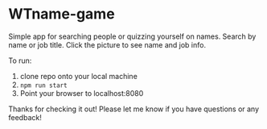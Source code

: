 # WTname-game

Simple app for searching people or quizzing yourself on names.
Search by name or job title.  Click the picture to see name and job info. 

To run:
1. clone repo onto your local machine
2. `npm run start`
3. Point your browser to localhost:8080

Thanks for checking it out!
Please let me know if you have questions or any feedback!
